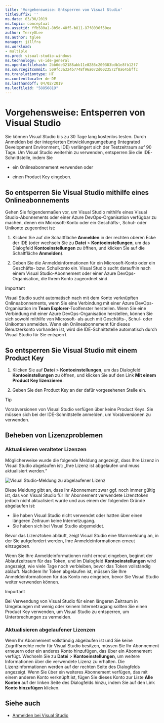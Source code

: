 ```yaml
---
title: 'Vorgehensweise: Entsperren von Visual Studio'
titleSuffix: ''
ms.date: 03/30/2019
ms.topic: conceptual
ms.assetid: ffb580a1-8b5d-48f5-b811-87f8036f50ea
author: TerryGLee
ms.author: tglee
manager: jillfra
ms.workload:
- multiple
ms.prod: visual-studio-windows
ms.technology: vs-ide-general
ms.openlocfilehash: 2bb6de32188abb11e0286c200383bdb1e8fb12f7
ms.sourcegitcommit: 509fc3a324b7748f96a072d0023572f8a645bffc
ms.translationtype: HT
ms.contentlocale: de-DE
ms.lasthandoff: 04/02/2019
ms.locfileid: "58856819"
---
```

# <a name="how-to-unlock-visual-studio"></a>Vorgehensweise: Entsperren von Visual Studio

Sie können Visual Studio bis zu 30 Tage lang kostenlos testen. Durch Anmelden bei der integrierten Entwicklungsumgebung (Integrated Development Environment, IDE) verlängert sich der Testzeitraum auf 90 Tage. Um Visual Studio weiterhin zu verwenden, entsperren Sie die IDE-Schnittstelle, indem Sie

- ein Onlineabonnement verwenden oder

- einen Product Key eingeben.

## <a name="to-unlock-visual-studio-using-an-online-subscription"></a>So entsperren Sie Visual Studio mithilfe eines Onlineabonnements

Gehen Sie folgendermaßen vor, um Visual Studio mithilfe eines Visual Studio-Abonnements oder einer Azure DevOps-Organisation verfügbar zu machen, denen ein Microsoft-Konto oder ein Geschäfts-, Schul- oder Unikonto zugeordnet ist:

1. Klicken Sie auf die Schaltfläche **Anmelden** in der rechten oberen Ecke der IDE (oder wechseln Sie zu **Datei** > **Kontoeinstellungen**, um das Dialogfeld **Kontoeinstellungen** zu öffnen, und klicken Sie auf die Schaltfläche **Anmelden**).

1. Geben Sie die Anmeldeinformationen für ein Microsoft-Konto oder ein Geschäfts- bzw. Schulkonto ein. Visual Studio sucht daraufhin nach einem Visual Studio-Abonnement oder einer Azure DevOps-Organisation, die Ihrem Konto zugeordnet sind.

> [!IMPORTANT]
> Visual Studio sucht automatisch nach mit dem Konto verknüpften Onlineabonnements, wenn Sie eine Verbindung mit einer Azure DevOps-Organisation im **Team Explorer**-Toolfenster herstellen. Wenn Sie eine Verbindung mit einer Azure DevOps-Organisation herstellen, können Sie sich sowohl mithilfe von Microsoft- als auch mit Geschäfts-, Schul- oder Unikonten anmelden. Wenn ein Onlineabonnement für dieses Benutzerkonto vorhanden ist, wird die IDE-Schnittstelle automatisch durch Visual Studio für Sie entsperrt.

## <a name="to-unlock-visual-studio-with-a-product-key"></a>So entsperren Sie Visual Studio mit einem Product Key

1. Klicken Sie auf **Datei** > **Kontoeinstellungen**, um das Dialogfeld **Kontoeinstellungen** zu öffnen, und klicken Sie auf den Link **Mit einem Product Key lizenzieren**.

1. Geben Sie den Product Key an der dafür vorgesehenen Stelle ein.

> [!TIP]
> Vorabversionen von Visual Studio verfügen über keine Product Keys. Sie müssen sich bei der IDE-Schnittstelle anmelden, um Vorabversionen zu verwenden.

## <a name="address-license-problem-states"></a>Beheben von Lizenzproblemen

### <a name="update-stale-licenses"></a>Aktualisieren veralteter Lizenzen

 Möglicherweise wurde die folgende Meldung angezeigt, dass Ihre Lizenz in Visual Studio abgelaufen ist: „Ihre Lizenz ist abgelaufen und muss aktualisiert werden.“

 ![Visual Studio-Meldung zu abgelaufener Lizenz](../ide/media/vs2017_stale-license.png)

 Diese Meldung gibt an, dass Ihr Abonnement zwar ggf. noch immer gültig ist, das von Visual Studio für Ihr Abonnement verwendete Lizenztoken jedoch nicht aktualisiert wurde und aus einem der folgenden Gründe abgelaufen ist:

- Sie haben Visual Studio nicht verwendet oder hatten über einen längeren Zeitraum keine Internetzugang.
- Sie haben sich bei Visual Studio abgemeldet.

Bevor das Lizenztoken abläuft, zeigt Visual Studio eine Warnmeldung an, in der Sie aufgefordert werden, Ihre Anmeldeinformationen erneut einzugeben.

Wenn Sie Ihre Anmeldeinformationen nicht erneut eingeben, beginnt der Ablaufzeitraum für das Token, und im Dialogfeld **Kontoeinstellungen** wird angezeigt, wie viele Tage noch verbleiben, bevor das Token vollständig abläuft. Nachdem Ihr Token abgelaufen ist, müssen Sie Ihre Anmeldeinformationen für das Konto neu eingeben, bevor Sie Visual Studio weiter verwenden können.

> [!Important]
> Bei Verwendung von Visual Studio für einen längeren Zeitraum in Umgebungen mit wenig oder keinem Internetzugang sollten Sie einen Product Key verwenden, um Visual Studio zu entsperren, um Unterbrechungen zu vermeiden.

### <a name="update-expired-licenses"></a>Aktualisieren abgelaufener Lizenzen

 Wenn Ihr Abonnement vollständig abgelaufen ist und Sie keine Zugriffsrechte mehr für Visual Studio besitzen, müssen Sie Ihr Abonnement erneuern oder ein anderes Konto hinzufügen, das über ein Abonnement verfügt. Wechseln Sie zu **Datei** > **Kontoeinstellungen**, um weitere Informationen über die verwendete Lizenz zu erhalten. Die Lizenzinformationen werden auf der rechten Seite des Dialogfelds angezeigt. Wenn Sie über ein weiteres Abonnement verfügen, das mit einem anderen Konto verknüpft ist, fügen Sie dieses Konto zur Liste **Alle Konten** auf der linken Seite des Dialogfelds hinzu, indem Sie auf den Link **Konto hinzufügen** klicken.

## <a name="see-also"></a>Siehe auch

* [Anmelden bei Visual Studio](../ide/signing-in-to-visual-studio.md)
